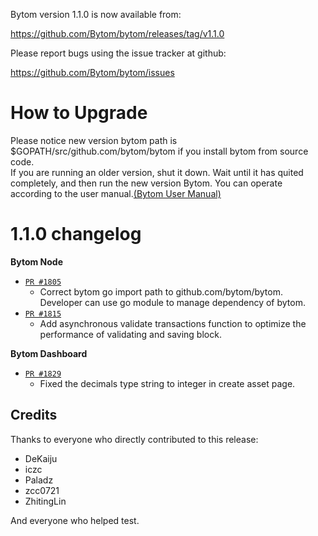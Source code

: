 Bytom version 1.1.0 is now available from:

  https://github.com/Bytom/bytom/releases/tag/v1.1.0


Please report bugs using the issue tracker at github:

  https://github.com/Bytom/bytom/issues

How to Upgrade
===============

Please notice new version bytom path is $GOPATH/src/github.com/bytom/bytom if you install bytom from source code.  
If you are running an older version, shut it down. Wait until it has quited completely, and then run the new version Bytom.
You can operate according to the user manual.[(Bytom User Manual)](https://bytom.io/wp-content/themes/freddo/images/wallet/BytomUsermanualV1.0_en.pdf)


1.1.0 changelog
================
__Bytom Node__

+ [`PR #1805`](https://github.com/Bytom/bytom/pull/1805)
    - Correct bytom go import path to github.com/bytom/bytom. Developer can use go module to manage dependency of bytom. 
+ [`PR #1815`](https://github.com/Bytom/bytom/pull/1815) 
    - Add asynchronous validate transactions function to optimize the performance of validating and saving block. 

__Bytom Dashboard__

+ [`PR #1829`](https://github.com/Bytom/bytom/pull/1829) 
    - Fixed the decimals type string to integer in create asset page.

Credits
--------

Thanks to everyone who directly contributed to this release:

- DeKaiju
- iczc
- Paladz
- zcc0721
- ZhitingLin

And everyone who helped test.
